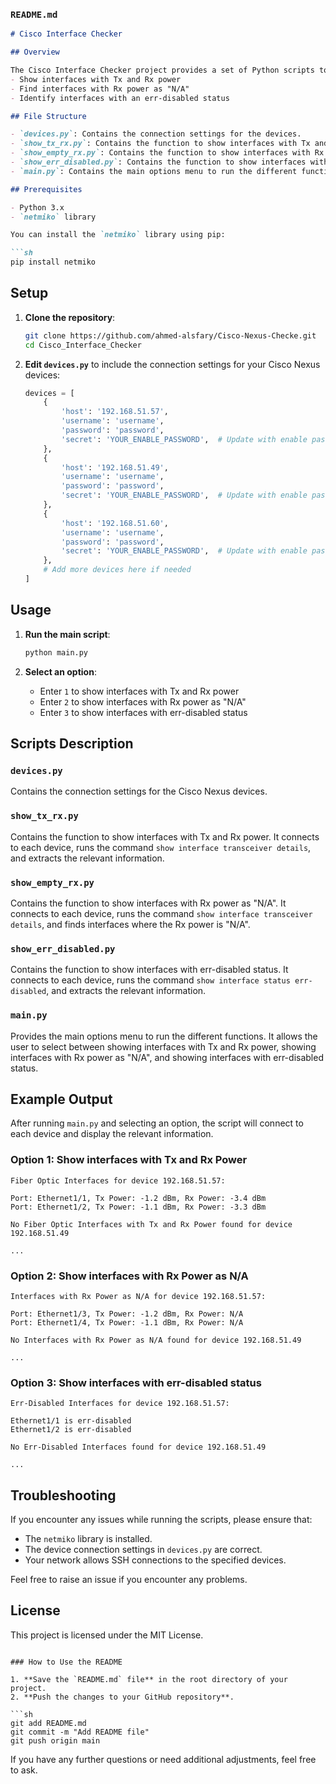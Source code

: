 
### `README.md`

```markdown
# Cisco Interface Checker

## Overview

The Cisco Interface Checker project provides a set of Python scripts to check various statuses of interfaces on Cisco Nexus devices. It includes functionalities to:
- Show interfaces with Tx and Rx power
- Find interfaces with Rx power as "N/A"
- Identify interfaces with an err-disabled status

## File Structure

- `devices.py`: Contains the connection settings for the devices.
- `show_tx_rx.py`: Contains the function to show interfaces with Tx and Rx power.
- `show_empty_rx.py`: Contains the function to show interfaces with Rx power as "N/A".
- `show_err_disabled.py`: Contains the function to show interfaces with err-disabled status.
- `main.py`: Contains the main options menu to run the different functions.

## Prerequisites

- Python 3.x
- `netmiko` library

You can install the `netmiko` library using pip:

```sh
pip install netmiko
```

## Setup

1. **Clone the repository**:

    ```sh
    git clone https://github.com/ahmed-alsfary/Cisco-Nexus-Checke.git
    cd Cisco_Interface_Checker
    ```

2. **Edit `devices.py`** to include the connection settings for your Cisco Nexus devices:

    ```python
    devices = [
        {
            'host': '192.168.51.57',
            'username': 'username',
            'password': 'password',
            'secret': 'YOUR_ENABLE_PASSWORD',  # Update with enable password if applicable
        },
        {
            'host': '192.168.51.49',
            'username': 'username',
            'password': 'password',
            'secret': 'YOUR_ENABLE_PASSWORD',  # Update with enable password if applicable
        },
        {
            'host': '192.168.51.60',
            'username': 'username',
            'password': 'password',
            'secret': 'YOUR_ENABLE_PASSWORD',  # Update with enable password if applicable
        },
        # Add more devices here if needed
    ]
    ```

## Usage

1. **Run the main script**:

    ```sh
    python main.py
    ```

2. **Select an option**:

    - Enter `1` to show interfaces with Tx and Rx power
    - Enter `2` to show interfaces with Rx power as "N/A"
    - Enter `3` to show interfaces with err-disabled status

## Scripts Description

### `devices.py`

Contains the connection settings for the Cisco Nexus devices.

### `show_tx_rx.py`

Contains the function to show interfaces with Tx and Rx power. It connects to each device, runs the command `show interface transceiver details`, and extracts the relevant information.

### `show_empty_rx.py`

Contains the function to show interfaces with Rx power as "N/A". It connects to each device, runs the command `show interface transceiver details`, and finds interfaces where the Rx power is "N/A".

### `show_err_disabled.py`

Contains the function to show interfaces with err-disabled status. It connects to each device, runs the command `show interface status err-disabled`, and extracts the relevant information.

### `main.py`

Provides the main options menu to run the different functions. It allows the user to select between showing interfaces with Tx and Rx power, showing interfaces with Rx power as "N/A", and showing interfaces with err-disabled status.

## Example Output

After running `main.py` and selecting an option, the script will connect to each device and display the relevant information.

### Option 1: Show interfaces with Tx and Rx Power

```
Fiber Optic Interfaces for device 192.168.51.57:

Port: Ethernet1/1, Tx Power: -1.2 dBm, Rx Power: -3.4 dBm
Port: Ethernet1/2, Tx Power: -1.1 dBm, Rx Power: -3.3 dBm

No Fiber Optic Interfaces with Tx and Rx Power found for device 192.168.51.49

...
```

### Option 2: Show interfaces with Rx Power as N/A

```
Interfaces with Rx Power as N/A for device 192.168.51.57:

Port: Ethernet1/3, Tx Power: -1.2 dBm, Rx Power: N/A
Port: Ethernet1/4, Tx Power: -1.1 dBm, Rx Power: N/A

No Interfaces with Rx Power as N/A found for device 192.168.51.49

...
```

### Option 3: Show interfaces with err-disabled status

```
Err-Disabled Interfaces for device 192.168.51.57:

Ethernet1/1 is err-disabled
Ethernet1/2 is err-disabled

No Err-Disabled Interfaces found for device 192.168.51.49

...
```

## Troubleshooting

If you encounter any issues while running the scripts, please ensure that:

- The `netmiko` library is installed.
- The device connection settings in `devices.py` are correct.
- Your network allows SSH connections to the specified devices.

Feel free to raise an issue if you encounter any problems.

## License

This project is licensed under the MIT License.
```

### How to Use the README

1. **Save the `README.md` file** in the root directory of your project.
2. **Push the changes to your GitHub repository**.

```sh
git add README.md
git commit -m "Add README file"
git push origin main
```

If you have any further questions or need additional adjustments, feel free to ask.
